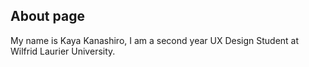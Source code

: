 ## About page

My name is Kaya Kanashiro, I am a second year UX Design Student at Wilfrid Laurier University.